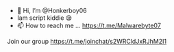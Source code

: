 - 👋 Hi, I’m @Honkerboy06
- Iam script kiddie 😪
- 📫 How to reach me ...
https://t.me/Malwarebyte07

Join our group 
https://t.me/joinchat/s2WRCldJxRJhM2I1
<!---
Honkerboy06/Honkerboy06 is a ✨ special ✨ repository because its `README.md` (this file) appears on your GitHub profile.
You can click the Preview link to take a look at your changes.
--->
